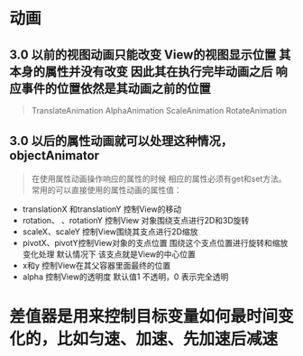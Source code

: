 # 动画
## 3.0 以前的视图动画只能改变 View的视图显示位置 其本身的属性并没有改变 因此其在执行完毕动画之后 响应事件的位置依然是其动画之前的位置

> TranslateAnimation
> AlphaAnimation
> ScaleAnimation
> RotateAnimation

## 3.0 以后的属性动画就可以处理这种情况，objectAnimator
> 在使用属性动画操作响应的属性的时候 相应的属性必须有get和set方法。
常用的可以直接使用的属性动画的属性值：

- translationX 和translationY 控制View的移动
- rotation、 、rotationY 控制View  对象围绕支点进行2D和3D旋转
- scaleX、scaleY 控制View围绕其支点进行2D缩放
- pivotX、pivotY控制View对象的支点位置 围绕这个支点位置进行旋转和缩放变化处理 默认情况下 该支点就是View的中心位置
- x和y 控制View在其父容器里面最终的位置
- alpha 控制View的透明度 默认值1 不透明，0 表示完全透明

# 差值器是用来控制目标变量如何最时间变化的，比如匀速、加速、先加速后减速




